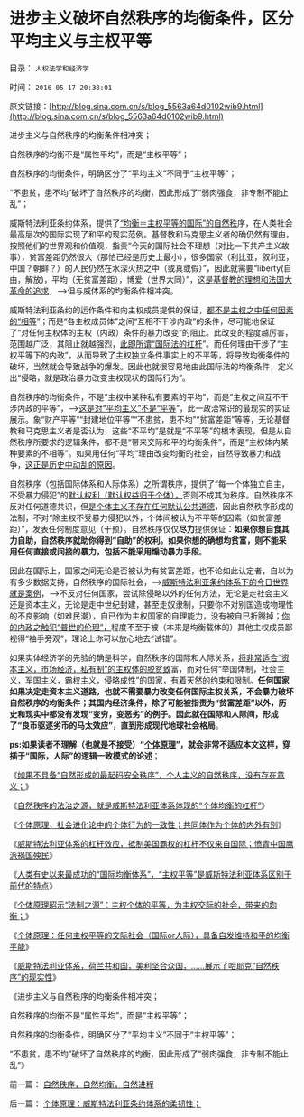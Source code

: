 # 进步主义破坏自然秩序的均衡条件，区分平均主义与主权平等

目录： `人权法学和经济学` 

时间： `2016-05-17 20:38:01` 

原文链接：[http://blog.sina.com.cn/s/blog_5563a64d0102wib9.html](http://blog.sina.com.cn/s/blog_5563a64d0102wib9.html)

进步主义与自然秩序的均衡条件相冲突；

自然秩序的均衡不是“属性平均”，而是“主权平等”；

自然秩序的均衡条件，明确区分了“平均主义”不同于“主权平等”；

“不患贫，患不均”破坏了自然秩序的均衡，因此形成了“弱肉强食，非专制不能止乱”；

威斯特法利亚条约体系，提供了[“均衡＝主权平等的国际”的自然秩](../../../2016/5/9/与生俱来的动物本能，最基本秩序的安全需求；.md)序，在人类社会最高层次的国际实现了和平的现实范例。基督教和马克思主义者的确仍然有理由，按照他们的世界观和价值观，指责“今天的国际社会不理想（对比一下共产主义故事），贫富差距仍然很大（那怕已经是历史上最小），很多国家（利比亚，叙利亚，中国？朝鲜？）的人民仍然在水深火热之中（或真或假）”，因此就需要“liberty(自由，解放)，平均（无贫富差距），博爱（世界大同）”，这[是基督教的理想和法国大革命的追求](../../../2010/3/18/“自由平等”同样是极权主义的有效工具！.md)，——>但与威体系的均衡条件相冲突。

威斯特法利亚条约的运作条件和向主权成员提供的保证，[都不是主权之中任何因素的“相等](../../../2010/3/19/魔鬼三招！中国顶得了几招？.md)”；而是“各主权成员体”之间“互相不干涉内政”的条件，尽可能地保证了“对任何主权体的主权（内政）条件的暴力改变”的阻止。此改变的程度越厉害，范围越广泛，其阻止就越强烈，[此即所谓“国际法的杠杆](../../../2016/5/8/国际法均衡的杠杆，中国作为大国的“杠杆筹码”；.md)”。而任何理由干涉了“主权平等下的内政”，从而导致了主权独立条件事实上的不平等，将导致均衡条件的破坏，当然就会导致战争的爆发。因此也就很容易地由此国际法的均衡条件，定义出“侵略，就是政治暴力改变主权现状的国际行为”。

自然秩序的均衡条件，不是“主权中某种私有要素的平均”，而是“主权之间互不干涉内政的平等”，——>[这是对“平均主义”不是“平等](../../../2014/4/20/“人人平等”是基督教社会东传的病毒，以及平均主义的病灶.md)”，此一政治常识的最现实的实证展示。象“财产平等”“封建地位平等”“不患贫，患不均”“贫富差距”等等，无论基督教和马克思主义者是否认为，这些“不平均”是就是“不平等”的根本表现，但是从自然秩序所要求的逻辑条件，都不是“带来交际和平的均衡条件”，而是“主权体内某种要素的不相等”。如果用任何“平均”理由改变均衡的社会，自然导致暴力和战争，[这正是历史中动乱的原因](../../../2012/4/23/私有制原则：世界上没有残害无辜的正义；.md)。

自然秩序（包括国际体系和人际体系）之所谓秩序，提供了“每一个体独立自主，不受暴力侵犯”的[默认权利（默认权益归于个体），](../../../2014/12/7/国民主权原理被忽略，国民主权所有人缺失，及其国际惯例.md)否则不成其为秩序。自然秩序不反对任何道德共识，但[是个体主义不存在任何默认公共道德](../../../2013/7/12/“美德法”，传统文化对民主的狙击，对法治的反击.md)，因此自然秩序形成的法制，不对“除主权不受暴力侵犯以外，个体间被认为不平等的因素（如贫富差距）”，发表任何制度意见（干预）。自然秩序仅仅**尽力**提供保证：**如果你想自食其力自助，自然秩序就助你得到“自助”的权利。如果你想的确想均贫富，则不能采用任何直接或间接的暴力，包括不能采用煽动暴力手段**。

因此在国际上，国家之间无论是否被认为有贫富差距，也不论如此认定者，自以为有多少数据支持，自然秩序的国际社会，——>[威斯特法利亚条约体系下的今日世界就是案例](../../../2016/4/23/威斯特法利亚条约体系，国际和平和联邦民主的里程碑；.md)，——>不反对任何国家，尝试除侵略以外的任何方法，无论是走社会主义还是资本主义，无论是走中世纪封建，甚至走奴隶制，只要你不对别国造成物理性的不良影响（如难民潮），自已作为主权国家的自理能力，没有被自已折腾掉；[你的内政之触犯“普世的伦理”，](../../../2016/4/18/“道德哲学＝伦理学”之所谓“普世价值观”于国际法；.md)程度不至于被（本来是均衡载体的）其他主权成员鄙视得“袖手旁观”，理论上你可以放心地去“试错”。

如果实体经济学的先验的确是科学，自然秩序的国际和人际关系，[将非常适合“资本主义，市场经济，私有制”的主权体的脱贫致](../../../2016/3/30/美国没有妨碍任何国家的市场经济.md)富，而对任何“举国体制，社会主义，军国主义，霸权主义，侵略成性”的国家[，有着天然的约束和限](../../../2012/12/7/社会进化论淘汰了弱者希特勒和日本军国主义.md)制。**任何国家如果决定走资本主义道路，也就不需要暴力改变任何国际主权关系，不会暴力破坏自然秩序的均衡条件；其国内经济条件，除了可能被指责为“贫富差距”以外，历史和现实中都没有发现“变穷，变恶劣”的例子。因此就在国际和人际间，形成了“良币驱逐劣币的马太效应”，直到形成现代地球社会格局**。

**ps:如果读者不理解（也就是不接受）“[个体原理](../../../2010/3/10/进化论无缝衔接个人与社群的行为.md)”，就会非常不适应本文这样，穿插于“国际，人际”的逻辑一致模式的论述**；

《[如果不具备“自然形成的最起码安全秩序”，个人主义的自然秩序，没有存在意义；](../../../2016/5/9/与生俱来的动物本能，最基本秩序的安全需求；.md)》

《[自然秩序的法治之源，就是威斯特法利亚体系体现的“个体均衡的杠杆”](../../../2016/5/10/左派“反对自由”，只是信仰“某种公共秩序”.md)》

《[个体原理，社会进化论中的个体行为的一致性；共同体作为个体的内外有别](../../../2016/5/11/个体原理，社会进化论中的个体行为的一致性；.md)》

《[威斯特法利亚体系的杠杆效应，抵制美国霸权的杠杆不仅来自国际；愤青中国鹰派祸国殃民](../../../2016/5/12/愤青，才是中华民族最凶恶的敌人.md)》

《[人类有史以来最成功的“国际均衡体系”，“主权平等”是威斯特法利亚体系区别于前代的特点](../../../2016/5/13/“主权平等的交际的均衡”，正是国民主权原理，民主法制之源.md)》

《[个体原理昭示“法制之源”：主权个体的平等，为主权交际的社会，带来的均衡；](../../../2016/5/14/个体原理昭示“法制之源”：主权个体的平等.md)》

《[个体原理：任何主权平等的交际社会（国际or人际），具备自发维持和平的均衡平能](../../../2016/5/15/个体原理：威斯特法利亚条约体系的柔韧性；.md)》

《[威斯特法利亚体系，荷兰共和国，美利坚合众国，……展示了哈耶克“自然秩序”的现实性](../../../2016/5/16/威斯特法利亚实例展示了哈耶克预言的“自然秩序”；.md)》

《进步主义与自然秩序的均衡条件相冲突；

自然秩序的均衡不是“属性平均”，而是“主权平等”；

自然秩序的均衡条件，明确区分了“平均主义”不同于“主权平等”；

“不患贫，患不均”破坏了自然秩序的均衡，因此形成了“弱肉强食，非专制不能止乱”》

前一篇： [自然秩序，自然均衡，自然进程](../../../2016/5/18/自然秩序，自然均衡，自然进程.md)

后一篇： [个体原理：威斯特法利亚条约体系的柔韧性；](../../../2016/5/15/个体原理：威斯特法利亚条约体系的柔韧性；.md)

